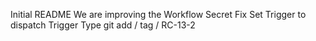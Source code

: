 Initial README
We are improving the Workflow
Secret Fix
Set Trigger to dispatch
Trigger Type
git add / tag / RC-13-2